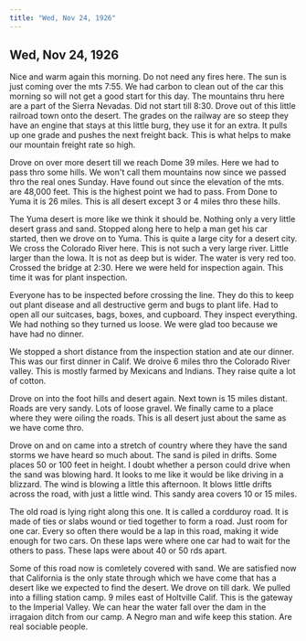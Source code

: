 ```yaml
---  
title: "Wed, Nov 24, 1926"  
---  
```

## Wed, Nov 24, 1926
Nice and warm again this morning. Do not need any fires here. The sun is just coming over the mts 7:55. We had carbon to clean out of the car this morning so will not get a good start for this day. The mountains thru here are a part of the Sierra Nevadas. Did not start till 8:30. Drove out of this little railroad town onto the desert. The grades on the railway are so steep they have an engine that stays at this little burg, they use it for an extra. It pulls up one grade and pushes the next freight back. This is what helps to make our mountain freight rate so high. 

Drove on over more desert till we reach Dome 39 miles. Here we had to pass thro some hills. We won't call them mountains now since we passed thro the real ones Sunday. Have found out since the elevation of the mts. are 48,000 feet. This is the highest point we had to pass. From Done to Yuma it is 26 miles. This is all desert except 3 or 4 miles thro these hills.

The Yuma desert is more like we think it should be. Nothing only a very little desert grass and sand. Stopped along here to help a man get his car started, then we drove on to Yuma. This is quite a large city for a desert city. We cross the Colorado River here. This is not such a very large river. Little larger than the Iowa. It is not as deep but is wider. The water is very red too. Crossed the bridge at 2:30. Here we were held for inspection again. This time it was for plant inspection.

Everyone has to be inspected before crossing the line. They do this to keep out plant disease and all destructive germ and bugs to plant life. Had to open all our suitcases, bags, boxes, and cupboard. They inspect everything. We had nothing so they turned us loose. We were glad too because we have had no dinner.

We stopped a short distance from the inspection station and ate our dinner. This was our first dinner in Calif. We droive 6 miles thro the Colorado River valley. This is mostly farmed by Mexicans and Indians. They raise quite a lot of cotton.

Drove on into the foot hills and desert again. Next town is 15 miles distant. Roads are very sandy. Lots of loose gravel. We finally came to a place where they were oiling the roads. This is all desert just about the same as we have come thro.

Drove on and on came into a stretch of country where they have the sand storms we have heard so much about. The sand is piled in drifts. Some places 50 or 100 feet in height. I doubt whether a person could drive when the sand was blowing hard. It looks to me like it would be like driving in a blizzard. The wind is blowing a little this afternoon. It blows little drifts across the road, with just a little wind. This sandy area covers 10 or 15 miles.

The old road is lying right along this one. It is called a cordduroy road. It is made of ties or slabs wound or tied together to form a road. Just room for one car. Every so often there would be a lap in this road, making it wide enough for two cars. On these laps were where one car had to wait for the others to pass. These laps were about 40 or 50 rds apart.

Some of this road now is comletely covered with sand. We are satisfied now that California is the only state through which we have come that has a desert like we expected to find the desert. We drove on till dark. We pulled into a filling station camp. 9 miles east of Holtville Calif. This is the gateway to the Imperial Valley. We can hear the water fall over the dam in the irragaion ditch from our camp. A Negro man and wife keep this station. Are real sociable people.

